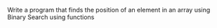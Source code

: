 
Write a program that finds the position of an element in an array using Binary Search using functions
